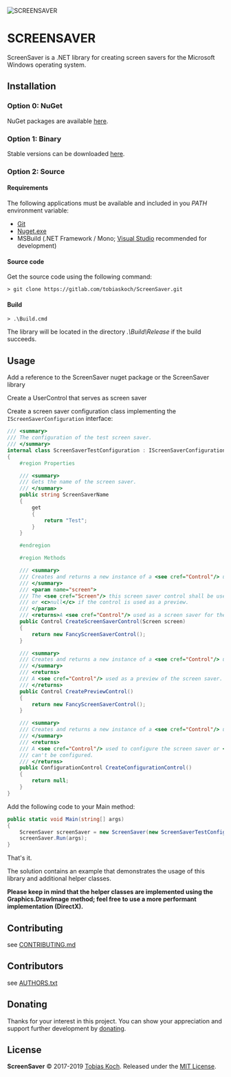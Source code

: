 ![SCREENSAVER](https://gitlab.com/tobiaskoch/ScreenSaver/raw/master/Media/ScreenSaver-256.png)

# SCREENSAVER

ScreenSaver is a .NET library for creating screen savers for the Microsoft Windows operating system.

## Installation

### Option 0: NuGet
NuGet packages are available [here](https://www.nuget.org/packages/ScreenSaver/).

### Option 1: Binary
Stable versions can be downloaded [here](https://gitlab.com/tobiaskoch/ScreenSaver/pipelines?scope=tags).

### Option 2: Source
#### Requirements
The following applications must be available and included in you *PATH* environment variable:

* [Git](https://git-scm.com/)
* [Nuget.exe](https://www.nuget.org/)
* MSBuild (.NET Framework / Mono; [Visual Studio](https://www.visualstudio.com) recommended for development)

#### Source code
Get the source code using the following command:

    > git clone https://gitlab.com/tobiaskoch/ScreenSaver.git

#### Build
    > .\Build.cmd

The library will be located in the directory *.\Build\Release* if the build succeeds.

## Usage

Add a reference to the ScreenSaver nuget package or the ScreenSaver library

Create a UserControl that serves as screen saver

Create a screen saver configuration class implementing the `IScreenSaverConfiguration` interface:

```csharp
/// <summary>
/// The configuration of the test screen saver.
/// </summary>
internal class ScreenSaverTestConfiguration : IScreenSaverConfiguration
{
    #region Properties

    /// <summary>
    /// Gets the name of the screen saver.
    /// </summary>
    public string ScreenSaverName
    {
        get
        {
            return "Test";
        }
    }

    #endregion

    #region Methods

    /// <summary>
    /// Creates and returns a new instance of a <see cref="Control"/> used as a screen saver for the given screen.
    /// </summary>
    /// <param name="screen">
    /// The <see cref="Screen"/> this screen saver control shall be used for
    /// or <c>null</c> if the control is used as a preview.
    /// </param>
    /// <returns>A <see cref="Control"/> used as a screen saver for the given screen.</returns>
    public Control CreateScreenSaverControl(Screen screen)
    {
        return new FancyScreenSaverControl();
    }

    /// <summary>
    /// Creates and returns a new instance of a <see cref="Control"/> used as a preview of the screen saver.
    /// </summary>
    /// <returns>
    /// A <see cref="Control"/> used as a preview of the screen saver.
    /// </returns>
    public Control CreatePreviewControl()
    {
        return new FancyScreenSaverControl();
    }

    /// <summary>
    /// Creates and returns a new instance of a <see cref="Control"/> used to configure the screen saver.
    /// </summary>
    /// <returns>
    /// A <see cref="Control"/> used to configure the screen saver or <c>null</c> if the screen saver
    /// can't be configured.
    /// </returns>
    public ConfigurationControl CreateConfigurationControl()
    {
        return null;
    }
}
```

Add the following code to your Main method:

```csharp
public static void Main(string[] args)
{
    ScreenSaver screenSaver = new ScreenSaver(new ScreenSaverTestConfiguration());
    screenSaver.Run(args);
}
```

That's it.

The solution contains an example that demonstrates the usage of this library and additional helper classes.

**Please keep in mind that the helper classes are implemented using the Graphics.DrawImage method; feel free to use a more performant implementation (DirectX).**

## Contributing
see [CONTRIBUTING.md](https://gitlab.com/tobiaskoch/ScreenSaver/blob/master/CONTRIBUTING.md)

## Contributors
see [AUTHORS.txt](https://gitlab.com/tobiaskoch/ScreenSaver/blob/master/AUTHORS.txt)

## Donating
Thanks for your interest in this project. You can show your appreciation and support further development by [donating](https://www.tk-software.de/donate).

## License
**ScreenSaver** © 2017-2019  [Tobias Koch](https://www.tk-software.de). Released under the [MIT License](https://gitlab.com/tobiaskoch/ScreenSaver/blob/master/LICENSE.md).